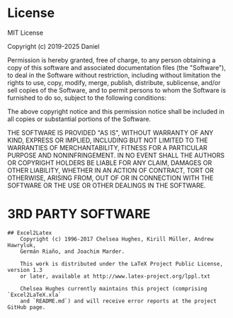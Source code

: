 # License
MIT License

Copyright (c) 2019-2025 Daniel

Permission is hereby granted, free of charge, to any person obtaining a copy
of this software and associated documentation files (the "Software"), to deal
in the Software without restriction, including without limitation the rights
to use, copy, modify, merge, publish, distribute, sublicense, and/or sell
copies of the Software, and to permit persons to whom the Software is
furnished to do so, subject to the following conditions:

The above copyright notice and this permission notice shall be included in all
copies or substantial portions of the Software.

THE SOFTWARE IS PROVIDED "AS IS", WITHOUT WARRANTY OF ANY KIND, EXPRESS OR
IMPLIED, INCLUDING BUT NOT LIMITED TO THE WARRANTIES OF MERCHANTABILITY,
FITNESS FOR A PARTICULAR PURPOSE AND NONINFRINGEMENT. IN NO EVENT SHALL THE
AUTHORS OR COPYRIGHT HOLDERS BE LIABLE FOR ANY CLAIM, DAMAGES OR OTHER
LIABILITY, WHETHER IN AN ACTION OF CONTRACT, TORT OR OTHERWISE, ARISING FROM,
OUT OF OR IN CONNECTION WITH THE SOFTWARE OR THE USE OR OTHER DEALINGS IN THE
SOFTWARE.

# 3RD PARTY SOFTWARE
	
	## Excel2Latex
		Copyright (c) 1996-2017 Chelsea Hughes, Kirill Müller, Andrew Hawryluk,
		Germán Riaño, and Joachim Marder.

		This work is distributed under the LaTeX Project Public License, version 1.3
		or later, available at http://www.latex-project.org/lppl.txt

		Chelsea Hughes currently maintains this project (comprising `Excel2LaTeX.xla`
		and `README.md`) and will receive error reports at the project GitHub page.
